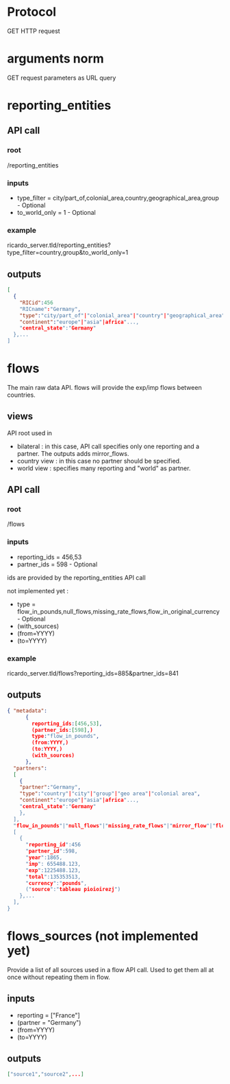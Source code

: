 
# Protocol
GET HTTP request

# arguments norm
GET request parameters as URL query

# reporting_entities

## API call
### root

  /reporting_entities

### inputs

- type_filter = city/part_of,colonial_area,country,geographical_area,group - Optional
- to_world_only = 1 - Optional

### example

  ricardo_server.tld/reporting_entities?type_filter=country,group&to_world_only=1

## outputs

```json
[
  {
    "RICid":456
    "RICname":"Germany",
    "type":"city/part_of"|"colonial_area"|"country"|"geographical_area"|"group",
    "continent":"europe"|"asia"|africa"...,
    "central_state":"Germany"
  },...
]
```

# flows

The main raw data API. flows will provide the exp/imp flows between countries.

## views
API root used in 
- bilateral : in this case, API call specifies only one reporting and a partner. The outputs adds mirror_flows.
- country view : in this case no partner should be specified.
- world view : specifies many reporting and "world" as partner.

## API call
### root 

  /flows

### inputs

- reporting_ids = 456,53
- partner_ids = 598 - Optional

ids are provided by the reporting_entities API call

not implemented yet :
- type = flow_in_pounds,null_flows,missing_rate_flows,flow_in_original_currency - Optional
- (with_sources)
- (from=YYYY)
- (to=YYYY)

### example

  ricardo_server.tld/flows?reporting_ids=885&partner_ids=841



## outputs
```json
{ "metadata":
      {
        reporting_ids:[456,53],
        (partner_ids:[598],)
        type:"flow_in_pounds",
        (from:YYYY,)
        (to:YYYY,)
        (with_sources)
      },
  "partners":
  [
    {
    "partner":"Germany",
    "type":"country"|"city"|"group"|"geo area"|"colonial area",
    "continent":"europe"|"asia"|africa"...,
    "central_state":"Germany"
    },
  ],
  "flow_in_pounds"|"null_flows"|"missing_rate_flows"|"mirror_flow"|"flow_original_currency":
  [
    {
      "reporting_id":456
      "partner_id":598,
      "year":1865,
      "imp": 655488.123,
      "exp":1225488.123,
      "total":135353513,
      "currency":"pounds",
      ("source":"tableau pioioirezj")
    },...
  ],
}
```
  
# flows_sources (not implemented yet)

Provide a list of all sources used in a flow API call.
Used to get them all at once without repeating them in flow.

## inputs
- reporting = ["France"]
- (partner = "Germany")
- (from=YYYY)
- (to=YYYY)

## outputs
```json
["source1","source2",...]
```




